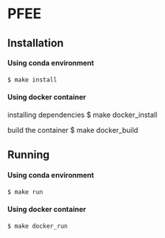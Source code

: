 # PFEE

## Installation

#### Using conda environment
    $ make install

#### Using docker container
installing dependencies
    $ make docker_install

build the container
    $ make docker_build

## Running

#### Using conda environment
    $ make run

#### Using docker container
    $ make docker_run